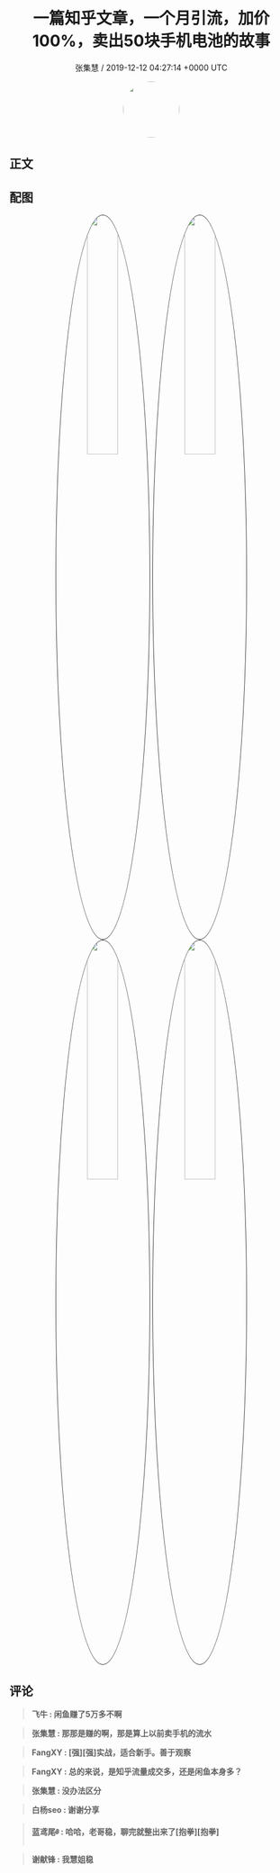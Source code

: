<h1 align="center">一篇知乎文章，一个月引流，加价100%，卖出50块手机电池的故事</h1>
<p align="center">
    <a>张集慧 / 2019-12-12 04:27:14 &#43;0000 UTC</a>
</p>

<div align="center">
    <img src="https://images.zsxq.com/FmR8-1sAqFaE-Q7_np22kBgDs__X?e=1590940799&amp;token=kIxbL07-8jAj8w1n4s9zv64FuZZNEATmlU_Vm6zD:SyBfMoMWWZlRGBRVci7qV4P35HA=" width="100" height="100" style="border:1px solid;border-radius:50%; color:#ffffff"/>
</div>

## 正文

<div>

</div>

## 配图
<div class="image" align="center">

<img src="https://images.zsxq.com/Fl6tl3ADisQ2Bfie-GA1UABALtPP?imageMogr2/auto-orient/thumbnail/800x/format/jpg/blur/1x0/quality/75&amp;e=1590940799&amp;token=kIxbL07-8jAj8w1n4s9zv64FuZZNEATmlU_Vm6zD:0soP5MFxRN0R4_mZ4Y69BY5r6EE=" width="33%" height="33%" style="border:1px solid;border-radius:50%; color:#3c3f41"/>

<img src="https://images.zsxq.com/FnbG6qwkrGFlNxGW5K5grjo3Dka4?imageMogr2/auto-orient/thumbnail/800x/format/jpg/blur/1x0/quality/75&amp;e=1590940799&amp;token=kIxbL07-8jAj8w1n4s9zv64FuZZNEATmlU_Vm6zD:XVlFlU3V1vNzJ-OxczpSHabgpko=" width="33%" height="33%" style="border:1px solid;border-radius:50%; color:#3c3f41"/>

<img src="https://images.zsxq.com/FhQiIEDZ4CAxmttbv5Ei6-DQlVqZ?imageMogr2/auto-orient/thumbnail/800x/format/jpg/blur/1x0/quality/75&amp;e=1590940799&amp;token=kIxbL07-8jAj8w1n4s9zv64FuZZNEATmlU_Vm6zD:9Swn2qZboXGtUn9evOHOob1P9TQ=" width="33%" height="33%" style="border:1px solid;border-radius:50%; color:#3c3f41"/>

<img src="https://images.zsxq.com/Fn-u0WznXGfR11Jfe4l0lEnvk31X?imageMogr2/auto-orient/thumbnail/800x/format/jpg/blur/1x0/quality/75&amp;e=1590940799&amp;token=kIxbL07-8jAj8w1n4s9zv64FuZZNEATmlU_Vm6zD:YuO8s1imxqHKtAUIqHDxZnIZkao=" width="33%" height="33%" style="border:1px solid;border-radius:50%; color:#3c3f41"/>

</div>

## 评论

<div align="left">
<div>

<blockquote >
<span> <strong>飞牛 : 闲鱼赚了5万多不啊 </strong></span>
</blockquote>

<blockquote >
<span> <strong>张集慧 : 那那是赚的啊，那是算上以前卖手机的流水 </strong></span>
</blockquote>

<blockquote >
<span> <strong>FangXY : [强][强]实战，适合新手。善于观察 </strong></span>
</blockquote>

<blockquote >
<span> <strong>FangXY : 总的来说，是知乎流量成交多，还是闲鱼本身多？ </strong></span>
</blockquote>

<blockquote >
<span> <strong>张集慧 : 没办法区分 </strong></span>
</blockquote>

<blockquote >
<span> <strong>白杨seo : 谢谢分享 </strong></span>
</blockquote>

<blockquote >
<span> <strong>蓝鸢尾༅ : 哈哈，老哥稳，聊完就整出来了[抱拳][抱拳] </strong></span>
</blockquote>

<blockquote >
<span> <strong>谢献锋 : 我慧姐稳 </strong></span>
</blockquote>

</div>
</div>